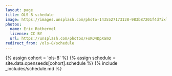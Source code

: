 ```yaml
---
layout: page
title: OLS-8 schedule
image: https://images.unsplash.com/photo-1435527173128-983b87201f4d?ixlib=rb-1.2.1&ixid=eyJhcHBfaWQiOjEyMDd9&auto=format&fit=crop&w=1047&q=80
photos:
  name: Eric Rothermel
  license: CC BY
  url: https://unsplash.com/photos/FoKO4DpXamQ
redirect_from: /ols-8/schedule
---
```


{% assign cohort = 'ols-8' %}
{% assign schedule = site.data.openseeds[cohort].schedule %}
{% include _includes/schedule.md %}
